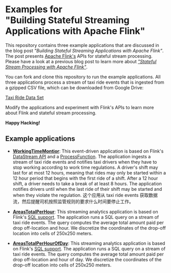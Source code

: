 # Examples for <br> "Building Stateful Streaming Applications with Apache Flink"

This repository contains three example applications that are discussed
in the blog post *"Building Stateful Streaming Applications with Apache
Flink"*. The post presents [Apache Flink's](https://flink.apache.org)
APIs for stateful stream processing. Please have a look at a previous
blog post to learn more about
*["Stateful Stream Processing with Apache Flink"](https://www.infoworld.com/article/3267966/big-data/stateful-stream-processing-with-apache-flink.html)*.

You can fork and clone this repository to run the example applications.
All three applications process a stream of taxi ride events that is ingested
from a gzipped CSV file, which can be downloaded from Google Drive:

[Taxi Ride Data Set](https://drive.google.com/file/d/0B0TBL8JNn3JgTGNJTEJaQmFMbk0)

Modify the applications and experiment with Flink's APIs to learn more
about Flink and stateful stream processing.

**Happy Hacking!**

## Example applications

* **[WorkingTimeMontior](https://github.com/dataArtisans/infoworld-post/blob/master/src/main/java/com/dataartisans/examples/infoworld/eventdrivenapp/WorkingTimeMonitor.java)**: 
This event-driven application is based on Flink's
[DataStream API](https://ci.apache.org/projects/flink/flink-docs-stable/dev/datastream_api.html) 
and a [ProcessFunction](https://ci.apache.org/projects/flink/flink-docs-stable/dev/stream/operators/process_function.html).
The application ingests a stream of
taxi ride events and notifies taxi drivers when they have to stop
working according to work time regulations. A driver's shift may last
for at most 12 hours, meaning that rides may only be started within a
12 hour period that begins with the first ride of a shift. After a 12
hour shift, a driver needs to take a break of at least 8 hours.
The application notifies drivers until when the last ride of their
shift may be started and when they violate the regulation.
这个应用从 taxi ride events 获取数据流，然后提醒司机按照监管规则的要求什么时间要停止工作。

* **[AreasTotalPerHour](https://github.com/dataArtisans/infoworld-post/blob/master/src/main/java/com/dataartisans/examples/infoworld/analyticsquery/AreasTotalPerHour.java)**: 
This streaming analytics application is based on Flink's
[SQL support](https://ci.apache.org/projects/flink/flink-docs-stable/dev/table/index.html).
The application runs a SQL query on a stream of taxi ride events. The
query computes the average total amount paid per drop off-location and
hour. We discretize the coordinates of the drop-off location into cells
of 250x250 meters.

* **[AreasTotalPerHourOfDay](https://github.com/dataArtisans/infoworld-post/blob/master/src/main/java/com/dataartisans/examples/infoworld/analyticsquery/AreasTotalPerHourOfDay.java)**:
This streaming analytics application is based on Flink's
 [SQL support](https://ci.apache.org/projects/flink/flink-docs-stable/dev/table/index.html).
The application runs a SQL query on a stream of taxi ride events. The
query computes the average total amount paid per drop off-location and
hour of day. We discretize the coordinates of the drop-off location into
cells of 250x250 meters.
